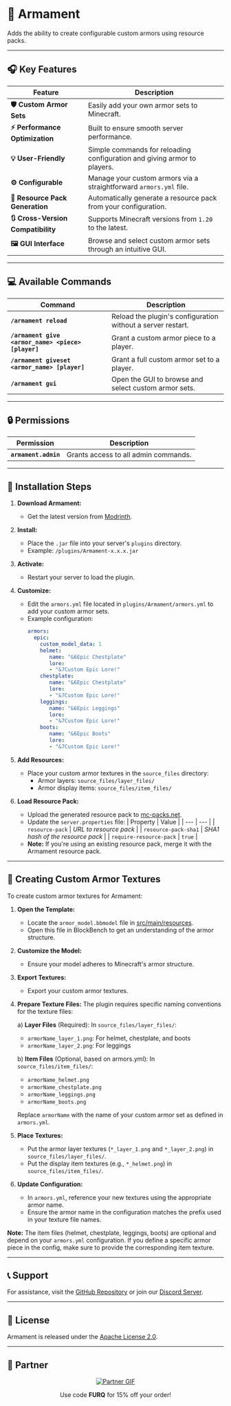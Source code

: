 # 🧥 **Armament**

Adds the ability to create configurable custom armors using resource packs.

---

## 🎧 **Key Features**

| Feature | Description |
| --- | --- |
| **🛡️ Custom Armor Sets** | Easily add your own armor sets to Minecraft. |
| **⚡ Performance Optimization** | Built to ensure smooth server performance. |
| **💡 User-Friendly** | Simple commands for reloading configuration and giving armor to players. |
| **⚙ Configurable** | Manage your custom armors via a straightforward `armors.yml` file. |
| **🎨 Resource Pack Generation** | Automatically generate a resource pack from your configuration. |
| **🔃 Cross-Version Compatibility** | Supports Minecraft versions from `1.20` to the latest. |
| **🖼️ GUI Interface** | Browse and select custom armor sets through an intuitive GUI. |

---

## 💻 **Available Commands**

| Command | Description |
| --- | --- |
| **`/armament reload`** | Reload the plugin's configuration without a server restart. |
| **`/armament give <armor_name> <piece> [player]`** | Grant a custom armor piece to a player. |
| **`/armament giveset <armor_name> [player]`** | Grant a full custom armor set to a player. |
| **`/armament gui`** | Open the GUI to browse and select custom armor sets. |

---

## 🔒 **Permissions**

| Permission | Description |
| --- | --- |
| **`armament.admin`** | Grants access to all admin commands. |

---

## 📩 **Installation Steps**

1. **Download Armament:**
   - Get the latest version from [Modrinth](https://modrinth.com/plugin/armament).

2. **Install:**
   - Place the `.jar` file into your server's `plugins` directory.
   - Example: `/plugins/Armament-x.x.x.jar`

3. **Activate:**
   - Restart your server to load the plugin.

4. **Customize:**
   - Edit the `armors.yml` file located in `plugins/Armament/armors.yml` to add your custom armor sets.
   - Example configuration:
     ```yaml
     armors:
       epic:
         custom_model_data: 1
         helmet:
            name: "&6Epic Chestplate"
            lore:
            - "&7Custom Epic Lore!"
         chestplate:
            name: "&6Epic Chestplate"
            lore:
            - "&7Custom Epic Lore!"
         leggings:
            name: "&6Epic Leggings"
            lore:
            - "&7Custom Epic Lore!"
         boots:
            name: "&6Epic Boots"
            lore:
            - "&7Custom Epic Lore!"
     ```

5. **Add Resources:**
   - Place your custom armor textures in the `source_files` directory:
     - Armor layers: `source_files/layer_files/`
     - Armor display items: `source_files/item_files/`

6. **Load Resource Pack:**
   - Upload the generated resource pack to [mc-packs.net](https://mc-packs.net).
   - Update the `server.properties` file:
     | Property | Value |
     | --- | --- |
     | `resource-pack` | *URL to resource pack* |
     | `resource-pack-sha1` | *SHA1 hash of the resource pack* |
     | `require-resource-pack` | `true` |
   - **Note:** If you're using an existing resource pack, merge it with the Armament resource pack.

---

## 🎨 **Creating Custom Armor Textures**

To create custom armor textures for Armament:

1. **Open the Template:**
   - Locate the `armor_model.bbmodel` file in [src/main/resources](https://github.com/Furq07/Armament/tree/main/src/main/resources).
   - Open this file in BlockBench to get an understanding of the armor structure.

2. **Customize the Model:**
   - Ensure your model adheres to Minecraft's armor structure.

3. **Export Textures:**
   - Export your custom armor textures.

4. **Prepare Texture Files:**
   The plugin requires specific naming conventions for the texture files:

   a) **Layer Files** (Required):
      In `source_files/layer_files/`:
      - `armorName_layer_1.png`: For helmet, chestplate, and boots
      - `armorName_layer_2.png`: For leggings

   b) **Item Files** (Optional, based on armors.yml):
      In `source_files/item_files/`:
      - `armorName_helmet.png`
      - `armorName_chestplate.png`
      - `armorName_leggings.png`
      - `armorName_boots.png`

   Replace `armorName` with the name of your custom armor set as defined in `armors.yml`.

5. **Place Textures:**
   - Put the armor layer textures (`*_layer_1.png` and `*_layer_2.png`) in `source_files/layer_files/`.
   - Put the display item textures (e.g., `*_helmet.png`) in `source_files/item_files/`.

6. **Update Configuration:**
   - In `armors.yml`, reference your new textures using the appropriate armor name.
   - Ensure the armor name in the configuration matches the prefix used in your texture file names.

**Note:** The item files (helmet, chestplate, leggings, boots) are optional and depend on your `armors.yml` configuration. If you define a specific armor piece in the config, make sure to provide the corresponding item texture.

---

## 📞 **Support**

For assistance, visit the [GitHub Repository](https://github.com/furq07/armament/issues) or join our [Discord Server](https://discord.gg/7ugrBEKza4).

---

## 📜 **License**

Armament is released under the [Apache License 2.0](https://www.apache.org/licenses/LICENSE-2.0).

---

## 🤝 **Partner**

<p align="center"> <a href="https://billing.revivenode.com/aff.php?aff=517"> <img src="https://versions.revivenode.com/resources/banner_wide_one.gif" alt="Partner GIF"> </a> </p> <p align="center"> Use code <b>FURQ</b> for 15% off your order! </p>